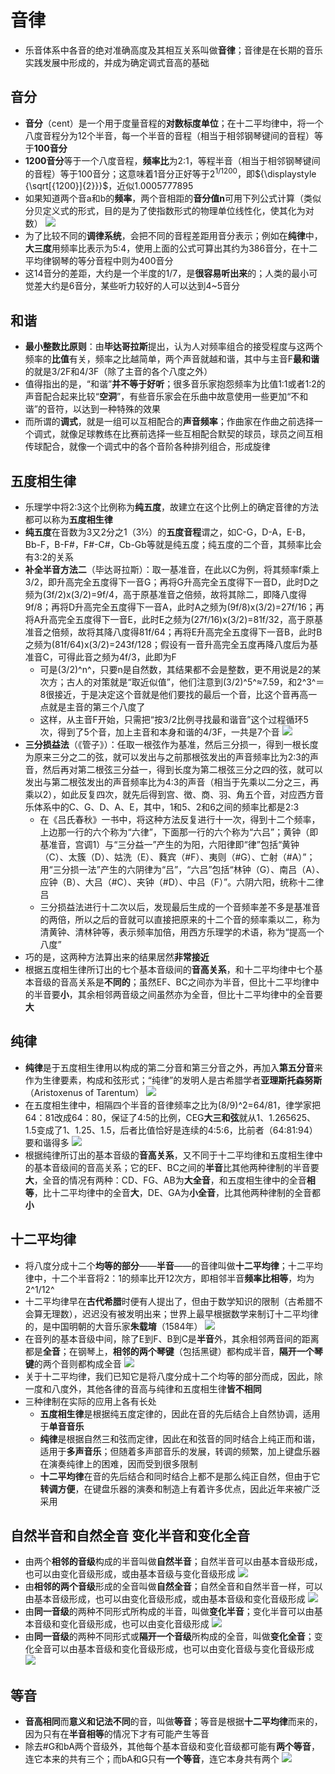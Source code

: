 # 音律
* 乐音体系中各音的绝对准确高度及其相互关系叫做**音律**；音律是在长期的音乐实践发展中形成的，并成为确定调式音高的基础
## 音分
* **音分**（cent）是一个用于度量音程的**对数标度单位**；在十二平均律中，将一个八度音程分为12个半音，每一个半音的音程（相当于相邻钢琴键间的音程）等于**100音分**
* **1200音分**等于一个八度音程，**频率比**为2:1，等程半音（相当于相邻钢琴键间的音程）等于100音分；这意味着1音分正好等于2<sup>1/1200</sup>，即${\displaystyle {\sqrt[{1200}]{2}}}$，近似1.0005777895
* 如果知道两个音a和b的**频率**，两个音相距的**音分值n**可用下列公式计算（类似分贝定义式的形式，目的是为了使指数形式的物理单位线性化，使其化为对数）
![](../images/音分值公式.png)
* 为了比较不同的**调律系统**，会把不同的音程差距用音分表示；例如在**纯律**中，**大三度**用频率比表示为5:4，使用上面的公式可算出其约为386音分，在十二平均律钢琴的等分音程中则为400音分
* 这14音分的差距，大约是一个半度的1/7，是**很容易听出来**的；人类的最小可觉差大约是6音分，某些听力较好的人可以达到4~5音分
## 和谐
* **最小整数比原则**：由**毕达哥拉斯**提出，认为人对频率组合的接受程度与这两个频率的**比值**有关，频率之比越简单，两个声音就越和谐，其中与主音F**最和谐**的就是3/2F和4/3F（除了主音的各个八度之外）
* 值得指出的是，“和谐”**并不等于好听**；很多音乐家抱怨频率为比值1:1或者1:2的声音配合起来比较“**空洞**”，有些音乐家会在乐曲中故意使用一些更加“不和谐”的音符，以达到一种特殊的效果
* 而所谓的**调式**，就是一组可以互相配合的**声音频率**；作曲家在作曲之前选择一个调式，就像足球教练在比赛前选择一些互相配合默契的球员，球员之间互相传球配合，就像一个调式中的各个音阶各种排列组合，形成旋律
## 五度相生律
* 乐理学中将2:3这个比例称为**纯五度**，故建立在这个比例上的确定音律的方法都可以称为**五度相生律**
* **纯五度**在音数为3又2分之1（3½）的**五度音程**谓之，如C-G，D-A，E-B，Bb-F，B-F#，F#-C#，Cb-Gb等就是纯五度；纯五度的二个音，其频率比会有3:2的关系
* **补全半音方法二**（毕达哥拉斯）：取一基准音，在此以C为例，将其频率f乘上3/2，即升高完全五度得下一音G；再将G升高完全五度得下一音D，此时D之频为(3f/2)x(3/2)=9f/4，高于原基准音之倍频，故将其除二，即降八度得9f/8；再将D升高完全五度得下一音A，此时A之频为(9f/8)x(3/2)=27f/16；再将A升高完全五度得下一音E，此时E之频为(27f/16)x(3/2)=81f/32，高于原基准音之倍频，故将其降八度得81f/64；再将E升高完全五度得下一音B，此时B之频为(81f/64)x(3/2)=243f/128；假设有一音升高完全五度再降八度后为基准音C，可得此音之频为4f/3，此即为F
  * 可是(3/2)^n^，只要n是自然数，其结果都不会是整数，更不用说是2的某次方；古人的对策就是“取近似值”，他们注意到(3/2)^5^≈7.59，和2^3^＝8很接近，于是决定这个音就是他们要找的最后一个音，比这个音再高一点就是主音的第三个八度了
  * 这样，从主音F开始，只需把“按3/2比例寻找最和谐音”这个过程循环5次，得到了5个音，加上主音和本身和谐的4/3F，一共是7个音
![](../images/五度相生律.png)
* **三分损益法**（《管子》）：任取一根弦作为基准，然后三分损一，得到一根长度为原来三分之二的弦，就可以发出与之前那根弦发出的声音频率比为2:3的声音，然后再对第二根弦三分益一，得到长度为第二根弦三分之四的弦，就可以发出与第二根弦发出的声音频率比为4:3的声音（相当于先乘以二分之三，再乘以2），如此反复四次，就先后得到宫、徴、商、羽、角五个音，对应西方音乐体系中的C、G、D、A、E，其中，1和5、2和6之间的频率比都是2:3
  * 在《吕氏春秋》一书中，将这种方法反复进行十一次，得到十二个频率，上边那一行的六个称为“六律”，下面那一行的六个称为“六吕”；黄钟（即基准音，宫调1）与“三分益一”产生的为阳，六阳律即“律”包括“黄钟（C）、太簇（D）、姑洗（E）、蕤宾（#F）、夷则（#G）、亡射（#A）”；用“三分损一法”产生的六阴律为“吕”，“六吕”包括“林钟（G）、南吕（A）、应钟（B）、大吕（#C）、夹钟（#D）、中吕（F）”。六阴六阳，统称十二律吕
  * 三分损益法进行十二次以后，发现最后生成的一个音频率差不多是基准音的两倍，所以之后的音就可以直接把原来的十二个音的频率乘以二，称为清黄钟、清林钟等，表示频率加倍，用西方乐理学的术语，称为“提高一个八度”
* 巧的是，这两种方法算出来的结果居然**非常接近**
* 根据五度相生律所订出的七个基本音级间的**音高关系**，和十二平均律中七个基本音级的音高关系是**不同的**；虽然EF、BC之间亦为半音，但比十二平均律中的半音要**小**，其余相邻两音级之间虽然亦为全音，但比十二平均律中的全音要**大**
## 纯律
* **纯律**是于五度相生律用以构成的第二分音和第三分音之外，再加入**第五分音**来作为生律要素，构成和弦形式；“纯律”的发明人是古希腊学者**亚理斯托森努斯**（Aristoxenus of Tarentum）
![](../images/纯音.png)
* 在五度相生律中，相隔四个半音的音律频率之比为(8/9)^2=64/81，律学家把64：81改成64：80，保证了4:5的比例，CEG**大三和弦**就从1、1.265625、1.5变成了1、1.25、1.5，后者比值恰好是连续的4:5:6，比前者（64:81:94）要和谐得多
![](../images/纯律.jpg)
* 根据纯律所订出的基本音级的**音高关系**，又不同于十二平均律和五度相生律中的基本音级间的音高关系；它的EF、BC之间的**半音**比其他两种律制的半音要**大**，全音的情况有两种：CD、FG、AB为**大全音**，和五度相生律中的全音**相等**，比十二平均律中的全音**大**，DE、GA为**小全音**，比其他两种律制的全音都**小**
## 十二平均律
* 将八度分成十二个**均等的部分**——**半音**——的音律叫做**十二平均律**；十二平均律中，十二个半音将2：1的频率比开12次方，即相邻半音**频率比相等**，均为2^1/12^
* 十二平均律早在**古代希腊**时便有人提出了，但由于数学知识的限制（古希腊不会算无理数），迟迟没有被发明出来；世界上最早根据数学来制订十二平均律的，是中国明朝的大音乐家**朱载堉**（1584年）
![](../images/十二平均律.jpg)
* 在音列的基本音级中间，除了E到F、B到C是**半音**外，其余相邻两音间的距离都是**全音**；在钢琴上，**相邻的两个琴键**（包括黑键）都构成半音，**隔开一个琴键**的两个音则都构成全音
![](../images/音高关系.jpg)
* 关于十二平均律，我们已知它是将八度分成十二个均等的部分而成，因此，除一度和八度外，其他各律的音高与纯律和五度相生律**皆不相同**
* 三种律制在实际的应用上各有长处
  * **五度相生律**是根据纯五度定律的，因此在音的先后结合上自然协调，适用于**单音音乐**
  * **纯律**是根据自然三和弦而定律，因此在和弦音的同时结合上纯正而和谐，适用于**多声音乐**；但随着多声部音乐的发展，转调的频繁，加上键盘乐器在演奏纯律上的困难，因而受到很多限制
  * **十二平均律**在音的先后结合和同时结合上都不是那么纯正自然，但由于它**转调方便**，在键盘乐器的演奏和制造上有着许多优点，因此近年来被广泛采用
## 自然半音和自然全音 变化半音和变化全音
* 由两个**相邻的音级**构成的半音叫做**自然半音**；自然半音可以由基本音级形成，也可以由变化音级形成，或由基本音级与变化音级形成
![](../images/自然半音.png)
* 由**相邻的两个音级**形成的全音叫做**自然全音**；自然全音和自然半音一样，可以由基本音级形成，也可以由变化音级形成，或由基本音级和变化音级形成
![](../images/自然全音.png)
* 由**同一音级**的两种不同形式所构成的半音，叫做**变化半音**；变化半音可以由基本音级和变化音级形成，也可以由变化音级形成
![](../images/变化半音.png)
* 由**同一音级**的两种不同形式或**隔开一个音级**所构成的全音，叫做**变化全音**；变化全音可以由基本音级和变化音级形成，也可以由变化音级与变化音级形成
![](../images/变化全音.png)
## 等音
* **音高相同**而**意义和记法不同**的音，叫做**等音**；等音是根据**十二平均律**而来的，因为只有在**半音相等**的情况下才有可能产生等音
* 除去#G和bA两个音级外，其他每个基本音级和变化音级都可能有**两个等音**，连它本来的共有三个；而bA和G只有**一个等音**，连它本身共有两个
![](../images/等音.png)